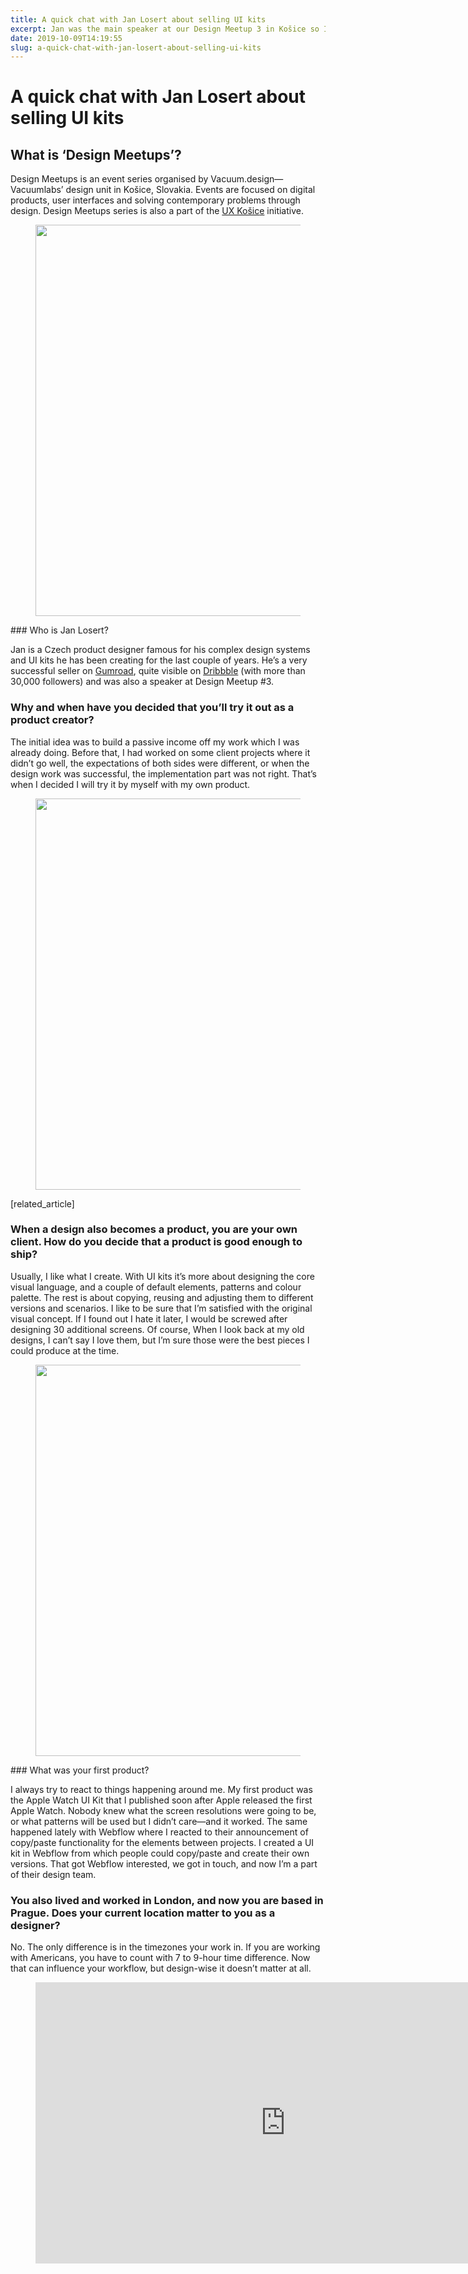 ```yaml
---
title: A quick chat with Jan Losert about selling UI kits
excerpt: Jan was the main speaker at our Design Meetup 3 in Košice so I sat with him for a quick chat about his work and set up the mood for his talk about How to succeed as an individual designer selling UI kits.
date: 2019-10-09T14:19:55
slug: a-quick-chat-with-jan-losert-about-selling-ui-kits
---
```


# A quick chat with Jan Losert about selling UI kits

## What is ‘Design Meetups’?

Design Meetups is an event series organised by Vacuum.design—Vacuumlabs’ design unit in Košice, Slovakia. Events are focused on digital products, user interfaces and solving contemporary problems through design. Design Meetups series is also a part of the [UX Košic](https://inside.vacuumlabs.com/design/ux-community-launches-in-kosice)[e](https://inside.vacuumlabs.com/design/ux-community-launches-in-kosice) initiative.

<figure class="wp-block-image size-large"><img loading="lazy" width="1024" height="626" src="https://vacuumlabs.com/wp-content/uploads/2021/02/meetupFS-1294x791@2x-1024x626.jpg" alt="" class="wp-image-4123" srcset="https://vacuumlabs.com/wp-content/uploads/2021/02/meetupFS-1294x791@2x-1024x626.jpg 1024w, https://vacuumlabs.com/wp-content/uploads/2021/02/meetupFS-1294x791@2x-300x183.jpg 300w, https://vacuumlabs.com/wp-content/uploads/2021/02/meetupFS-1294x791@2x-768x469.jpg 768w, https://vacuumlabs.com/wp-content/uploads/2021/02/meetupFS-1294x791@2x-1536x939.jpg 1536w, https://vacuumlabs.com/wp-content/uploads/2021/02/meetupFS-1294x791@2x-2048x1252.jpg 2048w, https://vacuumlabs.com/wp-content/uploads/2021/02/meetupFS-1294x791@2x-1294x791.jpg 1294w" sizes="(max-width: 1024px) 100vw, 1024px"></figure>
### Who is Jan Losert?

Jan is a Czech product designer famous for his complex design systems and UI kits he has been creating for the last couple of years. He’s a very successful seller on [Gumroad](https://gumroad.com/), quite visible on [Dribbble](http://dribbble.com) (with more than 30,000 followers) and was also a speaker at Design Meetup #3.

### Why and when have you decided that you’ll try it out as a product creator?

The initial idea was to build a passive income off my work which I was already doing. Before that, I had worked on some client projects where it didn’t go well, the expectations of both sides were different, or when the design work was successful, the implementation part was not right. That’s when I decided I will try it by myself with my own product.

<figure class="wp-block-image size-large"><img loading="lazy" width="1024" height="626" src="https://vacuumlabs.com/wp-content/uploads/2021/02/speakerFS-1294x791@2x-1024x626.jpg" alt="" class="wp-image-4124" srcset="https://vacuumlabs.com/wp-content/uploads/2021/02/speakerFS-1294x791@2x-1024x626.jpg 1024w, https://vacuumlabs.com/wp-content/uploads/2021/02/speakerFS-1294x791@2x-300x183.jpg 300w, https://vacuumlabs.com/wp-content/uploads/2021/02/speakerFS-1294x791@2x-768x469.jpg 768w, https://vacuumlabs.com/wp-content/uploads/2021/02/speakerFS-1294x791@2x-1536x939.jpg 1536w, https://vacuumlabs.com/wp-content/uploads/2021/02/speakerFS-1294x791@2x-2048x1252.jpg 2048w, https://vacuumlabs.com/wp-content/uploads/2021/02/speakerFS-1294x791@2x-1294x791.jpg 1294w" sizes="(max-width: 1024px) 100vw, 1024px"></figure>

[related\_article]

### When a design also becomes a product, you are your own client. How do you decide that a product is good enough to ship?

Usually, I like what I create. With UI kits it’s more about designing the core visual language, and a couple of default elements, patterns and colour palette. The rest is about copying, reusing and adjusting them to different versions and scenarios. I like to be sure that I’m satisfied with the original visual concept. If I found out I hate it later, I would be screwed after designing 30 additional screens. Of course, When I look back at my old designs, I can’t say I love them, but I’m sure those were the best pieces I could produce at the time.

<figure class="wp-block-image size-large"><img loading="lazy" width="1024" height="626" src="https://vacuumlabs.com/wp-content/uploads/2021/02/uikitFS-1294x791@2x-1024x626.jpg" alt="" class="wp-image-4126" srcset="https://vacuumlabs.com/wp-content/uploads/2021/02/uikitFS-1294x791@2x-1024x626.jpg 1024w, https://vacuumlabs.com/wp-content/uploads/2021/02/uikitFS-1294x791@2x-300x183.jpg 300w, https://vacuumlabs.com/wp-content/uploads/2021/02/uikitFS-1294x791@2x-768x469.jpg 768w, https://vacuumlabs.com/wp-content/uploads/2021/02/uikitFS-1294x791@2x-1536x939.jpg 1536w, https://vacuumlabs.com/wp-content/uploads/2021/02/uikitFS-1294x791@2x-2048x1252.jpg 2048w, https://vacuumlabs.com/wp-content/uploads/2021/02/uikitFS-1294x791@2x-1294x791.jpg 1294w" sizes="(max-width: 1024px) 100vw, 1024px"></figure>
### What was your first product?

I always try to react to things happening around me. My first product was the Apple Watch UI Kit that I published soon after Apple released the first Apple Watch. Nobody knew what the screen resolutions were going to be, or what patterns will be used but I didn’t care—and it worked. The same happened lately with Webflow where I reacted to their announcement of copy/paste functionality for the elements between projects. I created a UI kit in Webflow from which people could copy/paste and create their own versions. That got Webflow interested, we got in touch, and now I’m a part of their design team.

### You also lived and worked in London, and now you are based in Prague. Does your current location matter to you as a designer?

No. The only difference is in the timezones your work in. If you are working with Americans, you have to count with 7 to 9-hour time difference. Now that can influence your workflow, but design-wise it doesn’t matter at all.

<figure class="wp-block-embed is-type-video is-provider-youtube wp-block-embed-youtube wp-embed-aspect-16-9 wp-has-aspect-ratio"><div class="wp-block-embed__wrapper">
<iframe loading="lazy" title="Design Meetup 03: Jan Losert" width="800" height="450" src="https://www.youtube.com/embed/Wx_L9RD2AdM?feature=oembed" frameborder="0" allow="accelerometer; autoplay; clipboard-write; encrypted-media; gyroscope; picture-in-picture" allowfullscreen></iframe>
</div></figure>